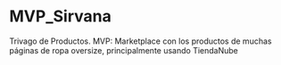 # MVP_Sirvana
Trivago de Productos. MVP: Marketplace con los productos de muchas páginas de ropa oversize, principalmente usando TiendaNube
